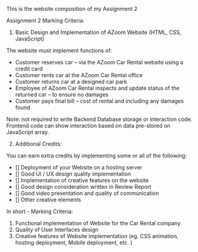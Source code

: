 This is the website composition of my Assignment 2

Assignment 2 Marking Criteria:

1. Basic Design and Implementation of AZoom Website (HTML, CSS, JavaScript)

The website must implement functions of:
- Customer reserves car – via the AZoom Car Rental website using a credit card
- Customer rents car at the AZoom Car Rental office
- Customer returns car at a designed car park
- Employee of AZoom Car Rental inspects and update status of the returned car – to ensure no damages
- Customer pays final bill – cost of rental and including any damages found

Note: not required to write Backend Database storage or interaction code. Frontend code can show interaction based on data pre-stored on JavaScript array.

2. Additional Credits:

You can earn extra credits by implementing some or all of the following:
- [] Deployment of your Website on a hosting server 
- [] Good UI / UX design quality implementation
- [] Implementation of creative features on the website
- [] Good design consideration written in Review Report
- [] Good video presentation and quality of communication
- [] Other creative elements

In short - Marking Criteria:
1. Functional implementation of Website for the Car Rental company
2. Quality of User Interfaces design 
3. Creative features of Website implementation (eg. CSS animation, hosting deployment, Mobile deployment, etc. )
